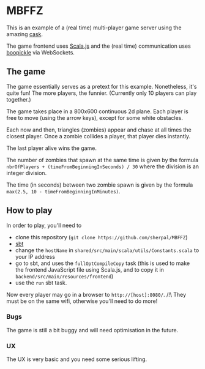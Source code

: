 # MBFFZ

This is an example of a (real time) multi-player
game server using the amazing
[cask](http://www.lihaoyi.com/cask/).


The game frontend uses
[Scala.js](http://www.scala-js.org/)
and the (real time) communication uses
[boopickle](https://github.com/suzaku-io/boopickle)
via WebSockets.

## The game

The game essentially serves as a pretext for
this example. Nonetheless, it's quite fun! The
more players, the funnier. (Currently only 10 players
can play together.)


The game takes place in a 800x600 continuous 2d
plane. Each player is free to move (using the arrow keys),
except for some white obstacles.


Each now and then, triangles (zombies) appear 
and chase at all times
the closest player. Once a zombie collides a player,
that player dies instantly.


The last player alive wins the game.


The number of zombies that spawn at the same
time is given by the formula
`nbrOfPlayers + (timeFromBeginningInSeconds) / 30`
where the division is an integer division.


The time (in seconds) between two zombie spawn
is given by the formula
`max(2.5, 10 - timeFromBeginningInMinutes)`.

## How to play

In order to play, you'll need to

- clone this repository (`git clone https://github.com/sherpal/MBFFZ`)
- [sbt](https://www.scala-sbt.org/)
- change the `hostName` in
`shared/src/main/scala/utils/Constants.scala`
to your IP address
- go to sbt, and uses the `fullOptCompileCopy` task
(this is used to make the frontend JavaScript file
using Scala.js, and to copy it in `backend/src/main/resources/frontend`)
- use the `run` sbt task.


Now every player may go in a browser to
`http://[host]:8080/`. /!\ They must be on the
same wifi, otherwise you'll need to do more!

### Bugs

The game is still a bit buggy and will need
optimisation in the future.


### UX

The UX is very basic and you need some serious
lifting.
